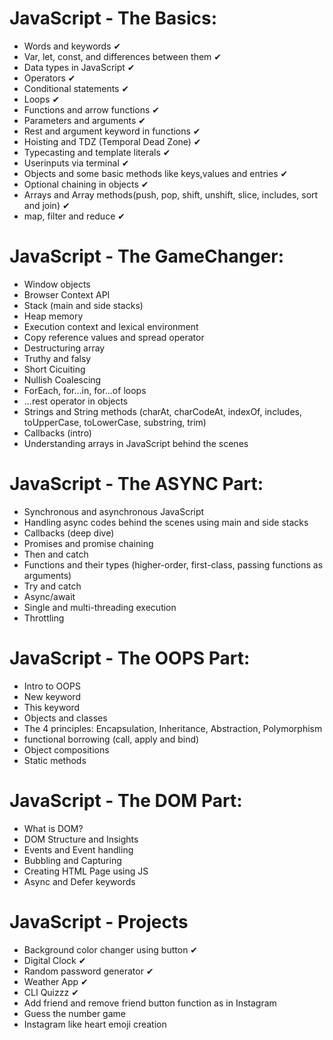 # JavaScript - The Basics:
- Words and keywords ✔
- Var, let, const, and differences between them ✔
- Data types in JavaScript ✔
- Operators ✔
- Conditional statements ✔
- Loops ✔
- Functions and arrow functions ✔
- Parameters and arguments ✔
- Rest and argument keyword in functions ✔
- Hoisting and TDZ (Temporal Dead Zone) ✔
- Typecasting and template literals ✔
- Userinputs via terminal ✔
- Objects and some basic methods like keys,values and entries ✔
- Optional chaining in objects ✔
- Arrays and Array methods(push, pop, shift, unshift, slice, includes, sort and join) ✔
- map, filter and reduce ✔

# JavaScript - The GameChanger:
- Window objects
- Browser Context API
- Stack (main and side stacks)
- Heap memory
- Execution context and lexical environment
- Copy reference values and spread operator
- Destructuring array
- Truthy and falsy
- Short Cicuiting
- Nullish Coalescing
- ForEach, for...in, for...of loops
- ...rest operator in objects
- Strings and String methods (charAt, charCodeAt, indexOf, includes, toUpperCase, toLowerCase, substring, trim)
- Callbacks (intro)
- Understanding arrays in JavaScript behind the scenes

# JavaScript - The ASYNC Part:
- Synchronous and asynchronous JavaScript
- Handling async codes behind the scenes using main and side stacks
- Callbacks (deep dive)
- Promises and promise chaining
- Then and catch
- Functions and their types (higher-order, first-class, passing functions as arguments)
- Try and catch
- Async/await
- Single and multi-threading execution
- Throttling

# JavaScript - The OOPS Part:
- Intro to OOPS
- New keyword
- This keyword
- Objects and classes
- The 4 principles: Encapsulation, Inheritance, Abstraction, Polymorphism
- functional borrowing (call, apply and bind)
- Object compositions
- Static methods

# JavaScript - The DOM Part:
- What is DOM?
- DOM Structure and Insights
- Events and Event handling
- Bubbling and Capturing
- Creating HTML Page using JS
- Async and Defer keywords

# JavaScript - Projects
- Background color changer using button ✔
- Digital Clock ✔
- Random password generator ✔
- Weather App ✔
- CLI Quizzz ✔
- Add friend and remove friend button function as in Instagram
- Guess the number game
- Instagram like heart emoji creation